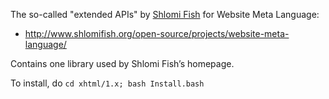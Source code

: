 The so-called "extended APIs" by [Shlomi Fish](http://www.shlomifish.org/)
for Website Meta Language:

- http://www.shlomifish.org/open-source/projects/website-meta-language/

Contains one library used by Shlomi Fish’s homepage.

To install, do <code>cd xhtml/1.x; bash Install.bash</code>
